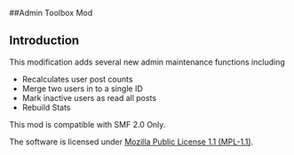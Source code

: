 ##Admin Toolbox Mod

Introduction  
---

This modification adds several new admin maintenance functions including  
*  Recalculates user post counts
*  Merge two users in to a single ID
*  Mark inactive users as read all posts
*  Rebuild Stats

  
This mod is compatible with SMF 2.0 Only.  
  
The software is licensed under [Mozilla Public License 1.1 (MPL-1.1)](http://opensource.org/licenses/MPL-1.1).
